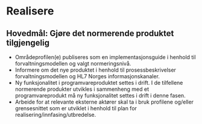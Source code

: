 # Realisere

## Hovedmål: Gjøre det normerende produktet tilgjengelig

* Områdeprofilen(e) publiseres som en implementasjonsguide i henhold til forvaltningsmodellen og valgt normeringsnivå.
* Informere om det nye produktet i henhold til prosessbeskrivelser forvaltningsmodellen og HL7 Norges informasjonskanaler.
* Ny funksjonalitet i programvareproduktet settes i drift. I de tilfellene normerende produkter utvikles i sammenheng med et programvareprodukt må ny funksjonalitet settes i drift i denne fasen.
* Arbeide for at relevante eksterne aktører skal ta i bruk profilene og/eller grensesnittet som er utviklet i henhold til plan for realisering/innfasing/utbredelse.
